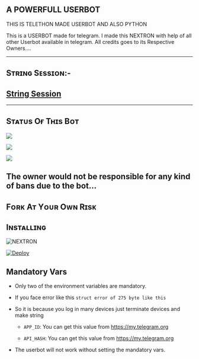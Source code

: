## A POWERFULL USERBOT 
THIS IS TELETHON MADE USERBOT AND ALSO PYTHON

This is a USERBOT made for telegram. I made this NEXTRON with help of all other Userbot available in telegram. All credits goes to its Respective Owners....

------------------------------------------------

## Sᴛʀɪɴɢ Sᴇssɪᴏɴ:-

## [String Session](https://replit.com/@legendx22/ULTRA-X)

-------------------------------------------------

## Sᴛᴀᴛᴜs Oғ Tʜɪs Bᴏᴛ
<p align="left"><a href="https://github.com/majid-nex/nextron-bot/network/members"><img src="https://img.shields.io/github/forks/majid-nex/nextron-bot?label=Forks&logoColor=pink&style=social"></a><p align="left"><a href="https://github.com/majid-nex/nextron-bot/stargazers"><img src="https://img.shields.io/github/stars/majid-nex/nextron-bot?logoColor=red&style=social"></a><p align="left"><a href="https://github.com/majid-nex/nextron-bot"><img src="https://img.shields.io/github/last-commit/majid-nex/nextron-bot?style=plastic"></a>

## The owner would not be responsible for any kind of bans due to the bot...
## Fᴏʀᴋ Aᴛ Yᴏᴜʀ Oᴡɴ Rɪsᴋ
## Iɴsᴛᴀʟʟɪɴɢ

![NEXTRON](https://telegra.ph/file/ada158c12209658274f0d.jpg)

 [![Deploy](https://www.herokucdn.com/deploy/button.svg)](https://heroku.com/deploy?template=https://github.com/majid-nex/NEXTRONBOT.git)
 
## Mandatory Vars

- Only two of the environment variables are mandatory.

- If you face error like this `struct error of 275 byte like this` 
- So it is because you log in many devices just terminate devices and make string

    - `APP_ID`:   You can get this value from https://my.telegram.org

    - `API_HASH`:   You can get this value from https://my.telegram.org

- The userbot will not work without setting the mandatory vars.
